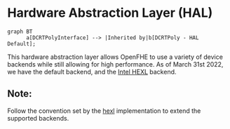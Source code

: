 # Hardware Abstraction Layer (HAL)

```mermaid
graph BT
      a[DCRTPolyInterface] --> |Inherited by|b[DCRTPoly - HAL Default];
```

This hardware abstraction layer allows OpenFHE to use a variety of device backends while still allowing for high performance. As of March 31st 2022, we have the default backend, and the [Intel HEXL](https://github.com/intel/hexl) backend.

## Note:

Follow the convention set by the [hexl](hexl) implementation to extend the supported backends.
